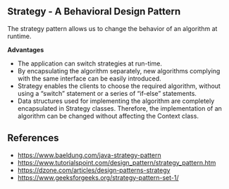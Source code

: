 ## Strategy - A Behavioral Design Pattern

The strategy pattern allows us to change the behavior of an algorithm at runtime.

**Advantages**

* The application can switch strategies at run-time.
* By encapsulating the algorithm separately, new algorithms complying with the same interface can be easily introduced.
* Strategy enables the clients to choose the required algorithm, without using a “switch” statement or a series of “if-else” statements.
* Data structures used for implementing the algorithm are completely encapsulated in Strategy classes. Therefore, the implementation of an algorithm can be changed without affecting the Context class.

## References
* https://www.baeldung.com/java-strategy-pattern
* https://www.tutorialspoint.com/design_pattern/strategy_pattern.htm
* https://dzone.com/articles/design-patterns-strategy
* https://www.geeksforgeeks.org/strategy-pattern-set-1/
